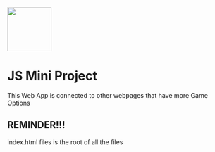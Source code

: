 
<img align="centre" src="https://media0.giphy.com/media/v1.Y2lkPTc5MGI3NjExZWxtajV5NWJpdWV2cjJucWxrajdqdXhsaWpzNTd0bnhuNHNhanRocSZlcD12MV9pbnRlcm5hbF9naWZfYnlfaWQmY3Q9Zw/WhY7LHnGaJqeHUIcvr/giphy.gif" height="100" width="100" />


<h1>JS Mini Project</h1>
<font>This Web App is connected to other webpages that have more Game Options</font>
<h2>REMINDER!!!</h2>
<font>index.html files is the root of all the files</font>
